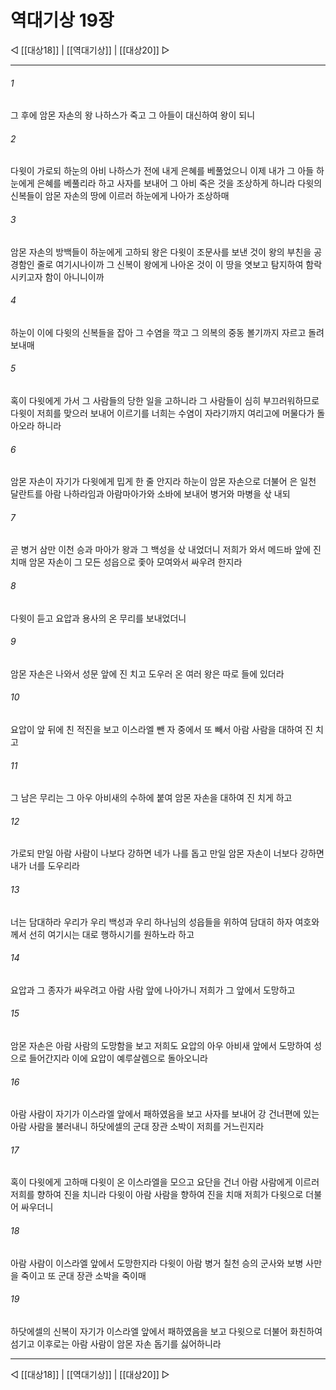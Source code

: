 # 역대기상 19장

◁ [[대상18]] | [[역대기상]] | [[대상20]] ▷
***

###### 1
그 후에 암몬 자손의 왕 나하스가 죽고 그 아들이 대신하여 왕이 되니

###### 2
다윗이 가로되 하눈의 아비 나하스가 전에 내게 은혜를 베풀었으니 이제 내가 그 아들 하눈에게 은혜를 베풀리라 하고 사자를 보내어 그 아비 죽은 것을 조상하게 하니라 다윗의 신복들이 암몬 자손의 땅에 이르러 하눈에게 나아가 조상하매

###### 3
암몬 자손의 방백들이 하눈에게 고하되 왕은 다윗이 조문사를 보낸 것이 왕의 부친을 공경함인 줄로 여기시나이까 그 신복이 왕에게 나아온 것이 이 땅을 엿보고 탐지하여 함락시키고자 함이 아니니이까

###### 4
하눈이 이에 다윗의 신복들을 잡아 그 수염을 깍고 그 의복의 중동 볼기까지 자르고 돌려 보내매

###### 5
혹이 다윗에게 가서 그 사람들의 당한 일을 고하니라 그 사람들이 심히 부끄러워하므로 다윗이 저희를 맞으러 보내어 이르기를 너희는 수염이 자라기까지 여리고에 머물다가 돌아오라 하니라

###### 6
암몬 자손이 자기가 다윗에게 밉게 한 줄 안지라 하눈이 암몬 자손으로 더불어 은 일천 달란트를 아람 나하라임과 아람마아가와 소바에 보내어 병거와 마병을 삯 내되

###### 7
곧 병거 삼만 이천 승과 마아가 왕과 그 백성을 삯 내었더니 저희가 와서 메드바 앞에 진 치매 암몬 자손이 그 모든 성읍으로 좇아 모여와서 싸우려 한지라

###### 8
다윗이 듣고 요압과 용사의 온 무리를 보내었더니

###### 9
암몬 자손은 나와서 성문 앞에 진 치고 도우러 온 여러 왕은 따로 들에 있더라

###### 10
요압이 앞 뒤에 친 적진을 보고 이스라엘 뺀 자 중에서 또 빼서 아람 사람을 대하여 진 치고

###### 11
그 남은 무리는 그 아우 아비새의 수하에 붙여 암몬 자손을 대하여 진 치게 하고

###### 12
가로되 만일 아람 사람이 나보다 강하면 네가 나를 돕고 만일 암몬 자손이 너보다 강하면 내가 너를 도우리라

###### 13
너는 담대하라 우리가 우리 백성과 우리 하나님의 성읍들을 위하여 담대히 하자 여호와께서 선히 여기시는 대로 행하시기를 원하노라 하고

###### 14
요압과 그 종자가 싸우려고 아람 사람 앞에 나아가니 저희가 그 앞에서 도망하고

###### 15
암몬 자손은 아람 사람의 도망함을 보고 저희도 요압의 아우 아비새 앞에서 도망하여 성으로 들어간지라 이에 요압이 예루살렘으로 돌아오니라

###### 16
아람 사람이 자기가 이스라엘 앞에서 패하였음을 보고 사자를 보내어 강 건너편에 있는 아람 사람을 불러내니 하닷에셀의 군대 장관 소박이 저희를 거느린지라

###### 17
혹이 다윗에게 고하매 다윗이 온 이스라엘을 모으고 요단을 건너 아람 사람에게 이르러 저희를 향하여 진을 치니라 다윗이 아람 사람을 향하여 진을 치매 저희가 다윗으로 더불어 싸우더니

###### 18
아람 사람이 이스라엘 앞에서 도망한지라 다윗이 아람 병거 칠천 승의 군사와 보병 사만을 죽이고 또 군대 장관 소박을 죽이매

###### 19
하닷에셀의 신복이 자기가 이스라엘 앞에서 패하였음을 보고 다윗으로 더불어 화친하여 섬기고 이후로는 아람 사람이 암몬 자손 돕기를 싫어하니라

***
◁ [[대상18]] | [[역대기상]] | [[대상20]] ▷